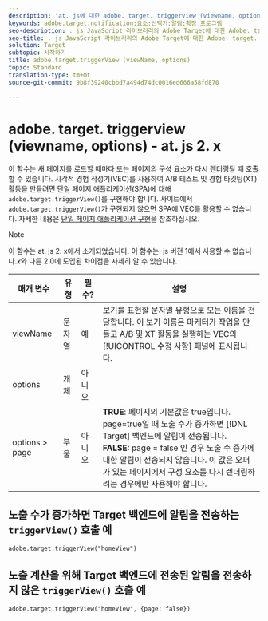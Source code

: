 ```yaml
---
description: 'at. js에 대한 adobe. target. triggerview (viewname, options) 함수에 대한 정보입니다. '
keywords: adobe.target.notification;요소;선택기;알림;확장 프로그램
seo-description: . js JavaScript 라이브러리의 Adobe Target에 대한 Adobe. target. triggerview (viewname, options) 함수에 대한 정보입니다.
seo-title: . js JavaScript 라이브러리의 Adobe Target에 대한 Adobe. target. triggerview (viewname, options) 함수에 대한 정보입니다.
solution: Target
subtopic: 시작하기
title: adobe.target.triggerView (viewName, options)
topic: Standard
translation-type: tm+mt
source-git-commit: 9b8f39240cbbd7a494d74dc0016ed666a58fd870

---
```



# adobe. target. triggerview (viewname, options) - at. js 2. x

이 함수는 새 페이지를 로드할 때마다 또는 페이지의 구성 요소가 다시 렌더링될 때 호출할 수 있습니다. 시각적 경험 작성기(VEC)를 사용하여 A/B 테스트 및 경험 타깃팅(XT) 활동을 만들려면 단일 페이지 애플리케이션(SPA)에 대해 `adobe.target.triggerView()`를 구현해야 합니다. 사이트에서 `adobe.target.triggerView()`가 구현되지 않으면 SPA에 VEC를 활용할 수 없습니다. 자세한 내용은 [단일 페이지 애플리케이션 구현](/help/c-implementing-target/c-implementing-target-for-client-side-web/how-to-deployatjs/target-atjs-single-page-application.md)을 참조하십시오.

>[!NOTE]
>
>이 함수는 at. js 2. x에서 소개되었습니다. 이 함수는. js 버전 1에서 사용할 수 없습니다.*x*와 다른 2.0에 도입된 차이점을 자세히 알 수 있습니다.

| 매개 변수 | 유형 | 필수? | 설명 |
| --- | --- | --- | --- |
| viewName | 문자열 | 예 | 보기를 표현할 문자열 유형으로 모든 이름을 전달합니다. 이 보기 이름은 마케터가 작업을 만들고 A/B 및 XT 활동을 실행하는 VEC의 [!UICONTROL 수정 사항] 패널에 표시됩니다. |
| options | 개체 | 아니오 |
| options &gt; page | 부울 | 아니오 | **TRUE**: 페이지의 기본값은 true입니다. page=true일 때 노출 수가 증가하면 [!DNL Target] 백엔드에 알림이 전송됩니다.<br>**FALSE:** page = false 인 경우 노출 수 증가에 대한 알림이 전송되지 않습니다. 이 값은 오퍼가 있는 페이지에서 구성 요소를 다시 렌더링하려는 경우에만 사용해야 합니다. |

## 노출 수가 증가하면 Target 백엔드에 알림을 전송하는 `triggerView()` 호출 예

```
adobe.target.triggerView("homeView")
```

## 노출 계산을 위해 Target 백엔드에 전송된 알림을 전송하지 않은 `triggerView()` 호출 예

```
adobe.target.triggerView("homeView", {page: false})
```
